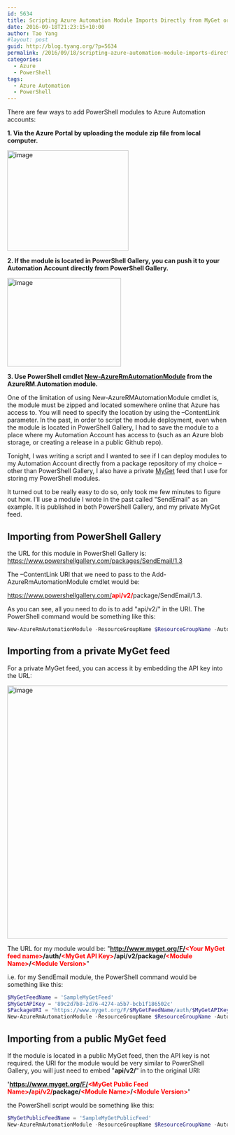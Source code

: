 ```yaml
---
id: 5634
title: Scripting Azure Automation Module Imports Directly from MyGet or PowerShell Gallery
date: 2016-09-18T21:23:15+10:00
author: Tao Yang
#layout: post
guid: http://blog.tyang.org/?p=5634
permalink: /2016/09/18/scripting-azure-automation-module-imports-directly-from-myget-or-powershell-gallery/
categories:
  - Azure
  - PowerShell
tags:
  - Azure Automation
  - PowerShell
---
```

There are few ways to add PowerShell modules to Azure Automation accounts:

<strong>1. Via the Azure Portal by uploading the module zip file from local computer.</strong>

<a href="http://blog.tyang.org/wp-content/uploads/2016/09/image-2.png"><img style="background-image: none; padding-top: 0px; padding-left: 0px; display: inline; padding-right: 0px; border: 0px;" title="image" src="http://blog.tyang.org/wp-content/uploads/2016/09/image_thumb-2.png" alt="image" width="277" height="229" border="0" /></a>

<strong>2. If the module is located in PowerShell Gallery, you can push it to your Automation Account directly from PowerShell Gallery.
</strong>

<a href="http://blog.tyang.org/wp-content/uploads/2016/09/image-3.png"><img style="background-image: none; padding-top: 0px; padding-left: 0px; display: inline; padding-right: 0px; border: 0px;" title="image" src="http://blog.tyang.org/wp-content/uploads/2016/09/image_thumb-3.png" alt="image" width="260" height="202" border="0" /></a>

<strong>3. Use PowerShell cmdlet <a href="https://msdn.microsoft.com/en-us/library/mt603494.aspx">New-AzureRmAutomationModule</a> from the AzureRM.Automation module.</strong>

One of the limitation of using New-AzureRMAutomationModule cmdlet is, the module must be zipped and located somewhere online that Azure has access to. You will need to specify the location by using the –ContentLink parameter. In the past, in order to script the module deployment, even when the module is located in PowerShell Gallery, I had to save the module to a place where my Automation Account has access to (such as an Azure blob storage, or creating a release in a public Github repo).

Tonight, I was writing a script and I wanted to see if I can deploy modules to my Automation Account directly from a package repository of my choice – other than PowerShell Gallery, I also have a private <a href="https://www.myget.org">MyGet</a> feed that I use for storing my PowerShell modules.

It turned out to be really easy to do so, only took me few minutes to figure out how. I’ll use a module I wrote in the past called "SendEmail" as an example. It is published in both PowerShell Gallery, and my private MyGet feed.

## <strong>Importing from PowerShell Gallery</strong>

the URL for this module in PowerShell Gallery is: <a title="https://www.powershellgallery.com/packages/SendEmail/1.3" href="https://www.powershellgallery.com/packages/SendEmail/1.3">https://www.powershellgallery.com/packages/SendEmail/1.3</a>

The –ContentLink URI that we need to pass to the Add-AzureRmAutomationModule cmdlet would be:

<a href="https://www.powershellgallery.com/api/v2/package/SendEmail/1.3">https://www.powershellgallery.com/<strong><span style="color: #ff0000;">api/v2/</span></strong>package/SendEmail/1.3</a>.

As you can see, all you need to do is to add "api/v2/" in the URI. The PowerShell command would be something like this:
```powershell
New-AzureRmAutomationModule -ResourceGroupName $ResourceGroupName -AutomationAccountName $AutomationAccountName -Name 'SendEmail' -ContentLink 'https://www.powershellgallery.com/api/v2/package/SendEmail/1.3'

```

## <strong>Importing from a private MyGet feed</strong>

For a private MyGet feed, you can access it by embedding the API key into the URL:

<a href="http://blog.tyang.org/wp-content/uploads/2016/09/image-4.png"><img style="background-image: none; padding-top: 0px; padding-left: 0px; display: inline; padding-right: 0px; border: 0px;" title="image" src="http://blog.tyang.org/wp-content/uploads/2016/09/image_thumb-4.png" alt="image" width="662" height="577" border="0" /></a>

The URL for my module would be: "<strong>http://www.myget.org/F/<span style="color: #ff0000;">&lt;Your MyGet feed name&gt;</span>/auth/<span style="color: #ff0000;">&lt;MyGet API Key&gt;</span>/api/v2/package/<span style="color: #ff0000;">&lt;Module Name&gt;</span>/<span style="color: #ff0000;">&lt;Module Version&gt;</span></strong>"

i.e. for my SendEmail module, the PowerShell command would be something like this:
```powershell
$MyGetFeedName = 'SampleMyGetFeed'
$MyGetAPIKey = '89c2d7b8-2d76-4274-a5b7-bcb1f186502c'
$PackageURI = "https://www.myget.org/F/$MyGetFeedName/auth/$MyGetAPIKey/api/v2/package/SendEmail/1.3"
New-AzureRmAutomationModule -ResourceGroupName $ResourceGroupName -AutomationAccountName $AutomationAccountName -Name 'SendEmail' -ContentLink $PackageURI

```

## <strong>Importing from a public MyGet feed</strong>

If the module is located in a public MyGet feed, then the API key is not required. the URI for the module would be very similar to PowerShell Gallery, you will just need to embed "<strong>api/v2/</strong>" in to the original URI:

<strong>'https://www.myget.org/F/<span style="color: #ff0000;">&lt;MyGet Public Feed Name&gt;</span>/<span style="color: #ff0000;">api/v2/</span>package/<span style="color: #ff0000;">&lt;Module Name&gt;</span>/<span style="color: #ff0000;">&lt;Module Version&gt;</span>'</strong>

the PowerShell script would be something like this:
```powershell
$MyGetPublicFeedName = 'SampleMyGetPublicFeed'
New-AzureRmAutomationModule -ResourceGroupName $ResourceGroupName -AutomationAccountName $AutomationAccountName -Name 'SendEmail' -ContentLink "https://www.myget.org/F/$MyGetPublicFeedName/api/v2/package/SendEmail/1.3"

```